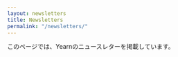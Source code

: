 ```yaml
---
layout: newsletters
title: Newsletters
permalink: "/newsletters/"
---
```


このページでは、Yearnのニュースレターを掲載しています。
